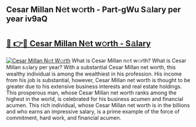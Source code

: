 ## Cesar Millan N𝚎t w𝚘rth - Part-gWu S𝚊lary per year iv9aQ

# <h2><a href="http://gc0old.nevu.top/?p=Cesar+Millan">🔗 👉🔴 Cesar Millan N𝚎t w𝚘rth - S𝚊lary</a></h2>

[![Cesar Millan N𝚎t W𝚘rth](https://i.imgur.com/Oavwk0R.jpeg)](http://gc0old.nevu.top/?p=Cesar+Millan)
What is Cesar Millan n𝚎t w𝚘rth? What is Cesar Millan s𝚊lary per year?
With a substantial Cesar Millan net worth, this wealthy individual is among the wealthiest in his profession. His income from his job is substantial, however, Cesar Millan net worth is thought to be greater due to his extensive business interests and real estate holdings. This prosperous man, whose Cesar Millan net worth ranks among the highest in the world, is celebrated for his business acumen and financial acumen. This rich individual, whose Cesar Millan net worth is in the billions and who earns an impressive salary, is a prime example of the force of commitment, hard work, and financial acumen.

